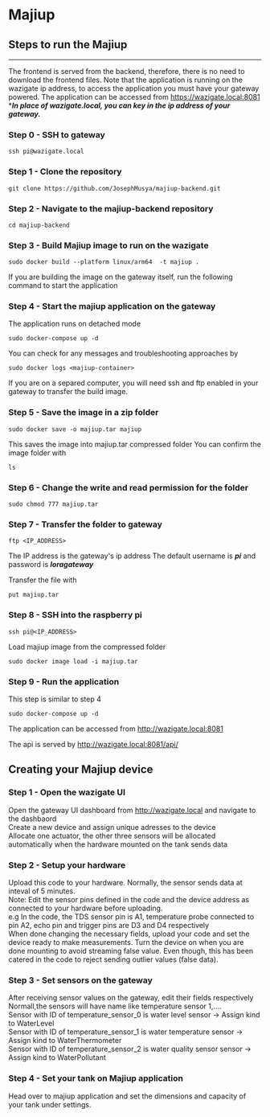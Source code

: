 # Majiup

## Steps to run the Majiup
-----  -----

The frontend is served from the backend, therefore, there is no need to download the frontend files.
Note that the application is running on the wazigate ip address, to access the application you must have your gateway powered.
The application can be accessed from https://wazigate.local:8081
****In place of wazigate.local, you can key in the ip address of your gateway.***

### Step 0 - SSH to gateway
```
ssh pi@wazigate.local
```

### Step 1 - Clone the repository
```
git clone https://github.com/JosephMusya/majiup-backend.git
```
### Step 2 - Navigate to the majiup-backend repository
```
cd majiup-backend
```
### Step 3 - Build Majiup image to run on the wazigate
```
sudo docker build --platform linux/arm64  -t majiup .
```
If you are building the image on the gateway itself, run the following command to start the application

### Step 4 - Start the majiup application on the gateway
The application runs on detached mode
```
sudo docker-compose up -d
```
You can check for any messages and troubleshooting approaches by
```
sudo docker logs <majiup-container>
```
If you are on a separed computer, you will need ssh and ftp enabled in your gateway to transfer the build image.

### Step 5 - Save the image in a zip folder
```
sudo docker save -o majiup.tar majiup
```
This saves the image into majiup.tar compressed folder
You can confirm the image folder with
```
ls
```

### Step 6 - Change the write and read permission for the folder
```
sudo chmod 777 majiup.tar
```

### Step 7 - Transfer the folder to gateway
```
ftp <IP_ADDRESS>
```
The IP address is the gateway's ip address
The default username is ***pi*** and password is ***loragateway***

Transfer the file with
```
put majiup.tar
```
### Step 8 - SSH into the raspberry pi
```
ssh pi@<IP_ADDRESS>
```
Load majiup image from the compressed folder
```
sudo docker image load -i majiup.tar
```

### Step 9 - Run the application
This step is similar to step 4
```
sudo docker-compose up -d
```
The application can be accessed from http://wazigate.local:8081

The api is served by http://wazigate.local:8081/api/

## Creating your Majiup device
### Step 1 - Open the wazigate UI  
Open the gateway UI dashboard from http://wazigate.local and navigate to the dashbaord  
Create a new device and assign unique adresses to the device  
Allocate one actuator, the other three sensors will be allocated automatically when the hardware mounted on the tank sends data  

### Step 2 -  Setup your hardware
Upload this code to your hardware. Normally, the sensor sends data at inteval of 5 minutes.  
Note: Edit the sensor pins defined in the code and the device address as connected to your hardware before uploading.  
e.g In the code, the TDS sensor pin is A1, temperature probe connected to pin A2, echo pin and trigger pins are D3 and D4 respectively  
When done changing the necessary fields, upload your code and set the device ready to make measurements. Turn the device on when you are done mounting to avoid streaming false value. Even though, this has been catered in the code to reject sending outlier values (false data).  

### Step 3 - Set sensors on the gateway
After receiving sensor values on the gateway, edit their fields respectively
Normall,the sensors will have name like temperature sensor 1,....  
Sensor with ID of temperature_sensor_0 is water level sensor -> Assign kind to WaterLevel  
Sensor with ID of temperature_sensor_1 is water temperature sensor -> Assign kind to WaterThermometer  
Sensor with ID of temperature_sensor_2 is water quality sensor sensor -> Assign kind to WaterPollutant  

### Step 4 - Set your tank on Majiup application
Head over to majiup application and set the dimensions and capacity of your tank under settings.
